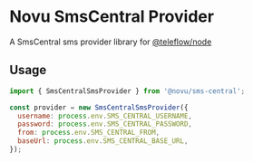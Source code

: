 # Novu SmsCentral Provider

A SmsCentral sms provider library for [@teleflow/node](https://github.com/novuhq/novu)

## Usage

```javascript
import { SmsCentralSmsProvider } from '@novu/sms-central';

const provider = new SmsCentralSmsProvider({
  username: process.env.SMS_CENTRAL_USERNAME,
  password: process.env.SMS_CENTRAL_PASSWORD,
  from: process.env.SMS_CENTRAL_FROM,
  baseUrl: process.env.SMS_CENTRAL_BASE_URL,
});
```
